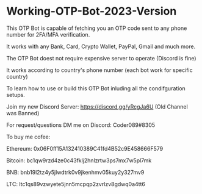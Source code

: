 # Working-OTP-Bot-2023-Version
This OTP Bot is capable of fetching you an OTP code sent to any phone number for 2FA/MFA verification.

It works with any Bank, Card, Crypto Wallet, PayPal, Gmail and much more.

The OTP Bot doest not require expensive server to operate (Discord is fine)

It works according to country's phone number (each bot work for specific country)

To learn how to use or build this OTP Bot inluding all the condifguration setups.

Join my new Discord Server: https://discord.gg/yRcgJa6U (Old Channel was Banned)

For request/questions DM me on Discord: Coder089#8305

To buy me cofee: 

  Ethereum: 0x06F0ff15A132410389C41fd4B52c9E458666F579
  
  Bitcoin: bc1qw9rzd4ze0c43fklj2hnlzrtw3ps7mx7w5pl7mk
  
  BNB: bnb19l2tz4y5jlwdtrk0v9jkenhmv05kuy2y327mv9
  
  LTC: ltc1qs89vzwyete5jnn5mcpqp2zvrlzv8gdwq0a4tt6


